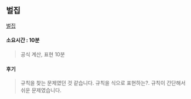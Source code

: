 ## 벌집
[벌집](https://www.acmicpc.net/problem/2292)

#### 소요시간 : 10분
> 공식 계산, 표현 10분

#### 후기
> 규칙을 찾는 문제였던 것 같습니다. 규칙을 식으로 표현하는?. 규칙이 간단해서 쉬운 문제였습니다.
